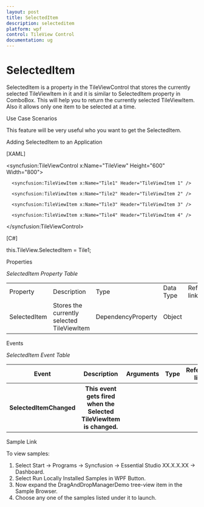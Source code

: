 ```yaml
---
layout: post
title: SelectedItem
description: selecteditem
platform: wpf
control: TileView Control
documentation: ug
---
```


# SelectedItem

SelectedItem is a property in the TileViewControl that stores the currently selected TileViewItem in it and it is similar to SelectedItem property in ComboBox. This will help you to return the currently selected TileViewItem. Also it allows only one item to be selected at a time. 

Use Case Scenarios

This feature will be very useful who you want to get the SelectedItem.

Adding SelectedItem to an Application



[XAML]



<syncfusion:TileViewControl x:Name="TileView" Height="600" Width="800">

      <syncfusion:TileViewItem x:Name="Tile1" Header="TileViewItem 1" />

      <syncfusion:TileViewItem x:Name="Tile2" Header="TileViewItem 2" />

      <syncfusion:TileViewItem x:Name="Tile3" Header="TileViewItem 3" />

      <syncfusion:TileViewItem x:Name="Tile4" Header="TileViewItem 4" /> 

</syncfusion:TileViewControl>



[C#]



this.TileView.SelectedItem = Tile1;





Properties

_SelectedItem Property Table_

<table>
<tr>
<td>
Property </td><td>
Description </td><td>
Type </td><td>
Data Type </td><td>
Reference links </td></tr>
<tr>
<td>
SelectedItem</td><td>
Stores the currently selected TileViewItem</td><td>
DependencyProperty</td><td>
Object</td><td>
</td></tr>
</table>


Events

_SelectedItem Event Table_

<table>
<tr>
<th>
Event </th><th>
Description </th><th>
Arguments </th><th>
Type </th><th>
Reference links </th></tr>
<tr>
<th>
SelectedItemChanged</th><th>
This event gets fired when the Selected TileViewItem is changed.</th><th>
</th><th>
</th><th>
</th></tr>
</table>


Sample Link

To view samples: 

1. Select Start -> Programs -> Syncfusion -> Essential Studio XX.X.X.XX -> Dashboard.
2. Select Run Locally Installed Samples in WPF Button.
3. Now expand the DragAndDropManagerDemo tree-view item in the Sample Browser.
4. Choose any one of the samples listed under it to launch. 



